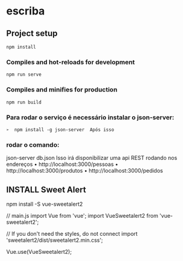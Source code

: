 # escriba

## Project setup
```
npm install
```

### Compiles and hot-reloads for development
```
npm run serve
```

### Compiles and minifies for production
```
npm run build
```

### Para rodar o serviço é necessário instalar o json-server:  
```
➢  npm install -g json-server  Após isso
```

### rodar o comando:
json-server db.json Isso irá disponibilizar uma api REST rodando nos endereços  •  http://localhost:3000/pessoas •  http://localhost:3000/produtos •  http://localhost:3000/pedidos

## INSTALL Sweet Alert
npm install -S vue-sweetalert2

// main.js
import Vue from 'vue';
import VueSweetalert2 from 'vue-sweetalert2';
 
// If you don't need the styles, do not connect
import 'sweetalert2/dist/sweetalert2.min.css';
 
Vue.use(VueSweetalert2);

<script>
export default {
  methods: {
    showAlert() {
      // Use sweetalert2
      this.$swal('Hello Vue world!!!');
    },
  },
};
</script> 



